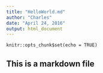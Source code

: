 ```yaml
---
title: "HelloWorld.md"
author: "Charles"
date: "April 24, 2016"
output: html_document
---
```


```{r setup, include=FALSE}
knitr::opts_chunk$set(echo = TRUE)
```

## This is a markdown file

